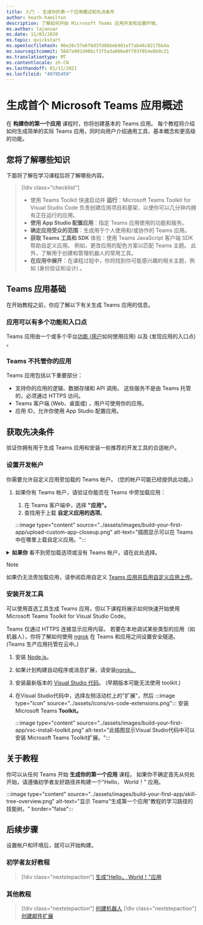 ```yaml
---
title: 入门 - 生成你的第一个应用概述和先决条件
author: heath-hamilton
description: 了解如何开始 Microsoft Teams 应用开发和设置环境。
ms.author: lajanuar
ms.date: 11/03/2020
ms.topic: quickstart
ms.openlocfilehash: 06e26c57e6f6d3fd0bbeb981ef7ab46c8217bb4a
ms.sourcegitcommit: 5687a901d48bcf2f5a3a086e0f703f854e8b9c21
ms.translationtype: MT
ms.contentlocale: zh-CN
ms.lasthandoff: 01/11/2021
ms.locfileid: "49795459"
---
```

# <a name="build-your-first-microsoft-teams-app-overview"></a>生成首个 Microsoft Teams 应用概述

在 **构建你的第一个应用** 课程时，你将创建基本的 Teams 应用。 每个教程将介绍如何生成简单的实际 Teams 应用，同时向用户介绍通用工具、基本概念和更高级的功能。

## <a name="what-youll-learn"></a>您将了解哪些知识

下面将了解在学习课程后将了解哪些内容。

> [!div class="checklist"]
  >
  > * 使用 Teams Toolkit 快速启动并 **运行**：Microsoft Teams Toolkit for Visual Studio Code 负责创建应用项目和基架，以便你可以几分钟内拥有正在运行的应用。
  > * **使用 App Studio 配置应用**：指定 Teams 应用使用的功能和服务。
  > * **确定应用受众的范围**：生成用于个人使用和/或协作的 Teams 应用。
> * **获取 Teams 工具和 SDK** 体验：使用 Teams JavaScript 客户端 SDK 帮助自定义应用。 例如，更改应用的配色方案以匹配 Teams 主题。 此外，了解用于创建和管理机器人的常用工具。
  > * **在应用中展开**：在课程过程中，你将找到你可能感兴趣的相关主题，例如 (身份验证和设计) 。

## <a name="teams-app-fundamentals"></a>Teams 应用基础

在开始教程之前，你应了解以下有关生成 Teams 应用的信息。

### <a name="apps-can-have-multiple-capabilities-and-entry-points"></a>应用可以有多个功能和入口点

Teams 应用由一个或多个平台[功能 (用户](../concepts/capabilities-overview.md)如何使用应用) 以及 (发现应用的入口点) 。 [](../concepts/extensibility-points.md)

### <a name="teams-doesnt-host-your-app"></a>Teams 不托管你的应用

Teams 应用包括以下重要部分：

* 支持你的应用的逻辑、数据存储和 API 调用。 这些服务不是由 Teams 托管的，必须通过 HTTPS 访问。
* Teams 客户端 (Web、桌面或) ，用户可使用你的应用。
* 应用 ID，允许你使用 App Studio 配置应用。

## <a name="get-prerequisites"></a>获取先决条件

验证你拥有用于生成 Teams 应用和安装一些推荐的开发工具的合适帐户。

### <a name="set-up-your-development-account"></a>设置开发帐户

你需要允许自定义应用旁加载的 Teams 帐户。  (您的帐户可能已经提供此功能。) 

1. 如果你有 Teams 帐户，请验证你能否在 Teams 中旁加载应用：
    1. 在 Teams 客户端中，选择 **"应用"。**
    1. 查找用于上载 **自定义应用的选项**。

    :::image type="content" source="../assets/images/build-your-first-app/upload-custom-app-closeup.png" alt-text="插图显示可以在 Teams 中在哪里上载自定义应用。":::

<!-- markdownlint-disable MD033 -->
<details>

<summary><b>如果你</b> 看不到旁加载选项或没有 Teams 帐户，请在此处选择。</summary>

通过加入 Microsoft 365 开发人员计划，你可以获取允许应用旁加载的免费 Teams 测试帐户。  (注册过程大约需要两分钟。) 

1. 转到 [Microsoft 365 开发人员计划](https://developer.microsoft.com/microsoft-365/dev-program)。
1. 选择 **"立即加入** "并按照屏幕上的说明操作。
1. 当你进入欢迎屏幕时，选择 **"设置 E5 订阅"。**
1. 设置管理员帐户。 完成后，应看到如下所示的屏幕。
:::image type="content" source="../assets/images/build-your-first-app/dev-program-subscription.png" alt-text="注册 Microsoft 365 开发人员计划后看到的示例。":::
1. 使用刚设置的管理员帐户登录到 Teams。
1. 验证你现在是否具有" **上载自定义应用"** 选项。

</details>

> [!Note]
> 如果仍无法旁加载应用，请参阅启用自定义 [Teams 应用并启用自定义应用上传](https://docs.microsoft.com/microsoftteams/platform/concepts/build-and-test/prepare-your-o365-tenant#enable-custom-teams-apps-and-turn-on-custom-app-uploading)。

### <a name="install-your-development-tools"></a>安装开发工具

可以使用首选工具生成 Teams 应用，但以下课程将展示如何快速开始使用 Microsoft Teams Toolkit for Visual Studio Code。

Teams 仅通过 HTTPS 连接显示应用内容。 若要在本地调试某些类型的应用（如机器人），你将了解如何使用 [ngrok](../concepts/build-and-test/debug.md#locally-hosted) 在 Teams 和应用之间设置安全隧道。  (Teams 生产应用托管在云中。) 

1. 安装 [Node.js](https://nodejs.org/en/)。
1. 如果计划构建自动程序或消息扩展，请安装[ngrok。](https://ngrok.com/download)
1. 安装最新版本的 [Visual Studio 代码](https://code.visualstudio.com/download)。  (早期版本可能无法使用 toolkit.) 
1. 在Visual Studio代码中，选择左侧活动栏上的"扩展"，然后 :::image type="icon" source="../assets/icons/vs-code-extensions.png"::: 安装 Microsoft Teams **Toolkit。**

    :::image type="content" source="../assets/images/build-your-first-app/vsc-install-toolkit.png" alt-text="此插图显示Visual Studio代码中可以安装 Microsoft Teams Toolkit扩展。":::

## <a name="about-the-tutorials"></a>关于教程

你可以从任何 Teams 开始 **生成你的第一个应用** 课程。 如果你不确定首先从何处开始，请遵循初学者友好路径并构建一个"Hello， World！" 应用。

:::image type="content" source="../assets/images/build-your-first-app/skill-tree-overview.png" alt-text="显示 Teams&quot;生成第一个应用&quot;教程的学习路径的技能树。" border="false":::

## <a name="next-step"></a>后续步骤

设置帐户和环境后，就可以开始构建。

### <a name="beginner-friendly-tutorial"></a>初学者友好教程

> [!div class="nextstepaction"]
> [生成"Hello， World！"应用](../build-your-first-app/build-and-run.md)

### <a name="other-tutorials"></a>其他教程

> [!div class="nextstepaction"]
> [创建机器人](../build-your-first-app/build-bot.md)
> [!div class="nextstepaction"]
> [创建邮件扩展](../build-your-first-app/build-messaging-extension.md)
